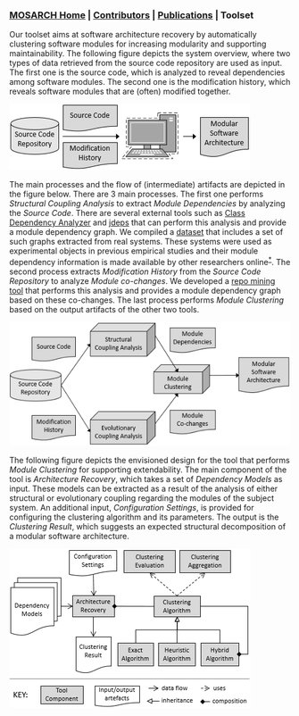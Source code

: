 ### [MOSARCH Home](./) | [Contributors](./people.html) | [Publications](./publications.html) | Toolset

Our toolset aims at software architecture recovery by automatically clustering software modules for increasing modularity and supporting maintainability. The following figure depicts the system overview, where two types of data retrieved from the source code repository are used as input. The first one is the source code, which is analyzed to reveal dependencies among software modules. The second one is the modification history, which reveals software modules that are (often) modified together.

![System Overview](/images/sysoverview.png)

The main processes and the flow of (intermediate) artifacts are depicted in the figure below. There are 3 main processes. The first one performs *Structural Coupling Analysis* to extract *Module Dependencies* by analyzing the *Source Code*. There are several external tools such as [Class Dependency Analyzer](http://www.dependency-analyzer.org/) and [jdeps](https://docs.oracle.com/javase/9/tools/jdeps.htm#JSWOR690) that can perform this analysis and provide a module dependency graph. We compiled a [dataset](https://github.com/hasansozer/MOSARCH/tree/main/dataset) that includes a set of such graphs extracted from real systems. These systems were used as experimental objects in previous empirical studies and their module dependency information is made available by other researchers online<sup>[*](https://softarch.usc.edu/~lemduc/Recovered_files/ICSA_2018/)</sup>. The second process extracts *Modification History* from the *Source Code Repository* to analyze *Module co-changes*. We developed a [repo mining tool](https://github.com/hasansozer/MOSARCH/tree/main/repo_mining) that performs this analysis and provides a module dependency graph based on these co-changes. The last process performs *Module Clustering* based on the output artifacts of the other two tools.

![Flow](/images/flow.png)

The following figure depicts the envisioned design for the tool that performs *Module Clustering* for supporting extendability. The main component of the tool is *Architecture Recovery*, which takes a set of *Dependency Models* as input. These models can be extracted as a result of the analysis of either structural or evolutionary coupling regarding the modules of the subject system. An additional input, *Configuration Settings*, is provided for configuring the clustering algorithm and its parameters. The output is the *Clustering Result*, which suggests an expected structural decomposition of a modular software architecture.

![Design](/images/design.png)


